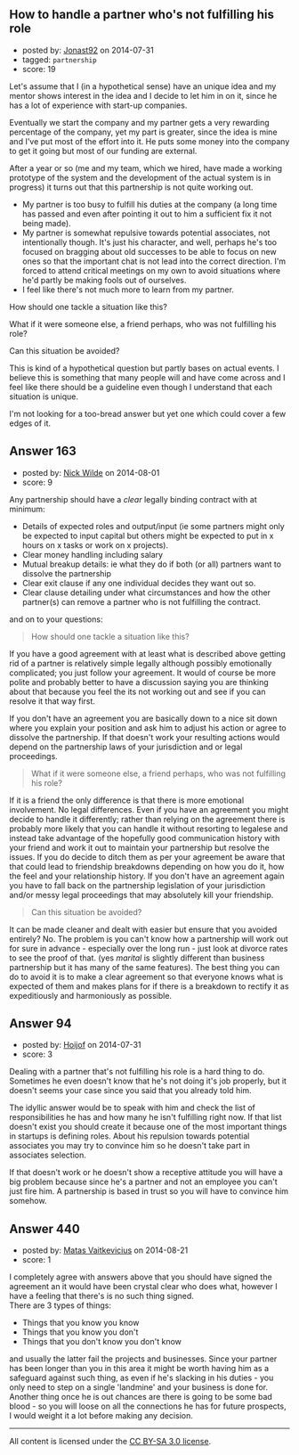 ## How to handle a partner who's not fulfilling his role

- posted by: [Jonast92](https://stackexchange.com/users/1612328/jonast92) on 2014-07-31
- tagged: `partnership`
- score: 19

Let's assume that I (in a hypothetical sense) have an unique idea and my mentor shows interest in the idea and I decide to let him in on it, since he has a lot of experience with start-up companies.

Eventually we start the company and my partner gets a very rewarding percentage of the company, yet my part is greater, since the idea is mine and I've put most of the effort into it. He puts some money into the company to get it going but most of our funding are external.

After a year or so (me and my team, which we hired, have made a working prototype of the system and the development of the actual system is in progress) it turns out that this partnership is not quite working out.

* My partner is too busy to fulfill his duties at the company (a long time has passed and even after pointing it out to him a sufficient fix it not being made).
* My partner is somewhat repulsive towards potential associates, not intentionally though. It's just his character, and well, perhaps he's too focused on bragging about old successes to be able to focus on new ones so that the important chat is not lead into the correct direction. I'm forced to attend critical meetings on my own to avoid situations where he'd partly be making fools out of ourselves.
* I feel like there's not much more to learn from my partner.

How should one tackle a situation like this?

What if it were someone else, a friend perhaps, who was not fulfilling his role? 

Can this situation be avoided?

This is kind of a hypothetical question but partly bases on actual events. I believe this is something that many people will and have come across and I feel like there should be a guideline even though I understand that each situation is unique.

I'm not looking for a too-bread answer but yet one which could cover a few edges of it.


## Answer 163

- posted by: [Nick Wilde](https://stackexchange.com/users/454046/nick-wilde) on 2014-08-01
- score: 9

Any partnership should have a *clear* legally binding contract with at minimum:

- Details of expected roles and output/input (ie some partners might only be expected to input capital but others might be expected to put in x hours on x tasks or work on x projects).
- Clear money handling including salary
- Mutual breakup details: ie what they do if both (or all) partners want to dissolve the partnership
- Clear exit clause if any one individual decides they want out so.
- Clear clause detailing under what circumstances and how the other partner(s) can remove a partner who is not fulfilling the contract.

and on to your questions:

> How should one tackle a situation like this?

If you have a good agreement with at least what is described above getting rid of a partner is relatively simple legally although possibly emotionally complicated; you just follow your agreement. It would of course be more polite and probably better to have a discussion saying you are thinking about that because you feel the its not working out and see if you can resolve it that way first. 

If you don't have an agreement you are basically down to a nice sit down where you explain your position and ask him to adjust his action or agree to dissolve the partnership. If that doesn't work your resulting actions would depend on the partnership laws of your jurisdiction and or legal proceedings.
> What if it were someone else, a friend perhaps, who was not fulfilling his role?

If it is a friend the only difference is that there is more emotional involvement. No legal differences. Even if you have an agreement you might decide to handle it differently; rather than relying on the agreement there is probably more likely that you can handle it without resorting to legalese and instead take advantage of the hopefully good communication history with your friend and work it out to maintain your partnership but resolve the issues. If you do decide to ditch them as per your agreement be aware that that could lead to friendship breakdowns depending on how you do it, how the feel and your relationship history. If you don't have an agreement again you have to fall back on the partnership legislation of your jurisdiction and/or messy legal proceedings that may absolutely kill your friendship.

>Can this situation be avoided?

It can be made cleaner and dealt with easier but ensure that you avoided entirely? No. The problem is you can't know how a partnership will work out for sure in advance - especially over the long run - just look at divorce rates to see the proof of that. (yes *marital* is slightly different than business partnership but it has many of the same features). The best thing you can do to avoid it is to make a clear agreement so that everyone knows what is expected of them and makes plans for if there is a breakdown to rectify it as expeditiously and harmoniously as possible.


## Answer 94

- posted by: [Hoijof](https://stackexchange.com/users/1591324/hoijof) on 2014-07-31
- score: 3

Dealing with a partner that's not fulfilling his role is a hard thing to do. Sometimes he even doesn't know that he's not doing it's job properly, but it doesn't seems your case since you said that you already told him.

The idyllic answer would be to speak with him and check the list of responsibilities he has and how many he isn't fulfilling right now. If that list doesn't exist you should create it because one of the most important things in startups is defining roles.
About his repulsion towards potential associates you may try to convince him so he doesn't take part in associates selection.

If that doesn't work or he doesn't show a receptive attitude you will have a big problem because since he's a partner and not an employee you can't just fire him. A partnership is based in trust so you will have to convince him somehow.


## Answer 440

- posted by: [Matas Vaitkevicius](https://stackexchange.com/users/1636408/matas-vaitkevicius) on 2014-08-21
- score: 1

I completely agree with answers above that you should have signed the agreement an it would have been crystal clear who does what, however I have a feeling that there's is no such thing signed.   
There are 3 types of things: 

 - Things that you know you know
 - Things that you know you don't
 - Things that you don't know you don't know

and usually the latter fail the projects and businesses. Since your partner has been longer than you in this area it might be worth having him as a safeguard against such thing, as even if he's slacking in his duties - you only need to step on a single 'landmine' and your business is done for. Another thing once he is out chances are there is going to be some bad blood - so you will loose on all the connections he has for future prospects, I would weight it a lot before making any decision.



---

All content is licensed under the [CC BY-SA 3.0 license](https://creativecommons.org/licenses/by-sa/3.0/).
